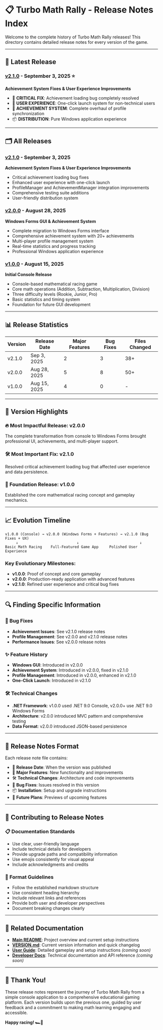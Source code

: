 # 📋 Turbo Math Rally - Release Notes Index

Welcome to the complete history of Turbo Math Rally releases! This directory contains detailed release notes for every version of the game.

---

## 🚀 Latest Release

### [v2.1.0](./RELEASE_NOTES_v2.1.0.md) - September 3, 2025 ⭐
**Achievement System Fixes & User Experience Improvements**
- 🐛 **CRITICAL FIX**: Achievement loading bug completely resolved
- 🚀 **USER EXPERIENCE**: One-click launch system for non-technical users  
- 🎯 **ACHIEVEMENT SYSTEM**: Complete overhaul of profile synchronization
- 📦 **DISTRIBUTION**: Pure Windows application experience

---

## 🗂️ All Releases

### [v2.1.0](./RELEASE_NOTES_v2.1.0.md) - September 3, 2025
**Achievement System Fixes & User Experience Improvements**
- Critical achievement loading bug fixes
- Enhanced user experience with one-click launch
- ProfileManager and AchievementManager integration improvements
- Comprehensive testing suite additions
- User-friendly distribution system

### [v2.0.0](./RELEASE_NOTES_v2.0.0.md) - August 28, 2025  
**Windows Forms GUI & Achievement System**
- Complete migration to Windows Forms interface
- Comprehensive achievement system with 20+ achievements
- Multi-player profile management system
- Real-time statistics and progress tracking
- Professional Windows application experience

### [v1.0.0](./RELEASE_NOTES_v1.0.0.md) - August 15, 2025
**Initial Console Release**
- Console-based mathematical racing game
- Core math operations (Addition, Subtraction, Multiplication, Division)
- Three difficulty levels (Rookie, Junior, Pro)
- Basic statistics and timing system
- Foundation for future GUI development

---

## 📊 Release Statistics

| Version | Release Date | Major Features | Bug Fixes | Files Changed |
|---------|--------------|----------------|-----------|---------------|
| v2.1.0  | Sep 3, 2025  | 2 | 3 | 38+ |
| v2.0.0  | Aug 28, 2025 | 5 | 8 | 50+ |
| v1.0.0  | Aug 15, 2025 | 4 | 0 | - |

---

## 🎯 Version Highlights

### 🔥 Most Impactful Release: **v2.0.0**
The complete transformation from console to Windows Forms brought professional UI, achievements, and multi-player support.

### 🛠️ Most Important Fix: **v2.1.0**  
Resolved critical achievement loading bug that affected user experience and data persistence.

### 🚀 Foundation Release: **v1.0.0**
Established the core mathematical racing concept and gameplay mechanics.

---

## 📈 Evolution Timeline

```
v1.0.0 (Console) → v2.0.0 (Windows Forms + Features) → v2.1.0 (Bug Fixes + UX)
     ↓                           ↓                            ↓
Basic Math Racing    Full-Featured Game App     Polished User Experience
```

### Key Evolutionary Milestones:
- **v1.0.0**: Proof of concept and core gameplay
- **v2.0.0**: Production-ready application with advanced features  
- **v2.1.0**: Refined user experience and critical bug fixes

---

## 🔍 Finding Specific Information

### 🐛 Bug Fixes
- **Achievement Issues**: See v2.1.0 release notes
- **Profile Management**: See v2.0.0 and v2.1.0 release notes
- **Performance Issues**: See v2.0.0 release notes

### ✨ Feature History
- **Windows GUI**: Introduced in v2.0.0
- **Achievement System**: Introduced in v2.0.0, fixed in v2.1.0
- **Profile Management**: Introduced in v2.0.0, enhanced in v2.1.0
- **One-Click Launch**: Introduced in v2.1.0

### 🛠️ Technical Changes
- **.NET Framework**: v1.0.0 used .NET 9.0 Console, v2.0.0+ use .NET 9.0 Windows Forms
- **Architecture**: v2.0.0 introduced MVC pattern and comprehensive testing
- **Data Format**: v2.0.0 introduced JSON-based persistence

---

## 📝 Release Notes Format

Each release note file contains:
- 📅 **Release Date**: When the version was published
- 🎉 **Major Features**: New functionality and improvements
- 🛠️ **Technical Changes**: Architecture and code improvements  
- 🐛 **Bug Fixes**: Issues resolved in this version
- 📦 **Installation**: Setup and upgrade instructions
- 🔮 **Future Plans**: Previews of upcoming features

---

## 🤝 Contributing to Release Notes

### 📋 Documentation Standards
- Use clear, user-friendly language
- Include technical details for developers
- Provide upgrade paths and compatibility information
- Use emojis consistently for visual appeal
- Include acknowledgments and credits

### 🔧 Format Guidelines
- Follow the established markdown structure
- Use consistent heading hierarchy
- Include relevant links and references
- Provide both user and developer perspectives
- Document breaking changes clearly

---

## 🔗 Related Documentation

- **[Main README](../../README.md)**: Project overview and current setup instructions
- **[VERSION.md](../../VERSION.md)**: Current version information and quick changelog
- **[User Guide](../user-guide/)**: Detailed gameplay and setup instructions *(coming soon)*
- **[Developer Docs](../developer/)**: Technical documentation and API reference *(coming soon)*

---

## 🏁 Thank You!

These release notes represent the journey of Turbo Math Rally from a simple console application to a comprehensive educational gaming platform. Each version builds upon the previous one, guided by user feedback and a commitment to making math learning engaging and accessible.

**Happy racing! 🏎️💨**
